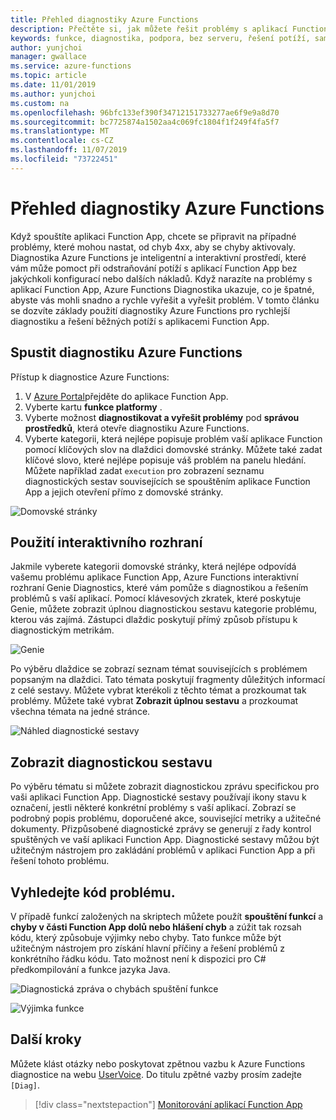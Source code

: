 ```yaml
---
title: Přehled diagnostiky Azure Functions
description: Přečtěte si, jak můžete řešit problémy s aplikací Function App pomocí Azure Functions Diagnostics.
keywords: funkce, diagnostika, podpora, bez serveru, řešení potíží, samoobslužná pomoc
author: yunjchoi
manager: gwallace
ms.service: azure-functions
ms.topic: article
ms.date: 11/01/2019
ms.author: yunjchoi
ms.custom: na
ms.openlocfilehash: 96bfc133ef390f34712151733277ae6f9e9a8d70
ms.sourcegitcommit: bc7725874a1502aa4c069fc1804f1f249f4fa5f7
ms.translationtype: MT
ms.contentlocale: cs-CZ
ms.lasthandoff: 11/07/2019
ms.locfileid: "73722451"
---
```

# <a name="azure-functions-diagnostics-overview"></a>Přehled diagnostiky Azure Functions

Když spouštíte aplikaci Function App, chcete se připravit na případné problémy, které mohou nastat, od chyb 4xx, aby se chyby aktivovaly. Diagnostika Azure Functions je inteligentní a interaktivní prostředí, které vám může pomoct při odstraňování potíží s aplikací Function App bez jakýchkoli konfigurací nebo dalších nákladů. Když narazíte na problémy s aplikací Function App, Azure Functions Diagnostika ukazuje, co je špatné, abyste vás mohli snadno a rychle vyřešit a vyřešit problém. V tomto článku se dozvíte základy použití diagnostiky Azure Functions pro rychlejší diagnostiku a řešení běžných potíží s aplikacemi Function App.

## <a name="start-azure-functions-diagnostics"></a>Spustit diagnostiku Azure Functions

Přístup k diagnostice Azure Functions:

1. V [Azure Portal](https://portal.azure.com)přejděte do aplikace Function App.
2. Vyberte kartu **funkce platformy** .
3. Vyberte možnost **diagnostikovat a vyřešit problémy** pod **správou prostředků**, která otevře diagnostiku Azure Functions.
4. Vyberte kategorii, která nejlépe popisuje problém vaší aplikace Function pomocí klíčových slov na dlaždici domovské stránky. Můžete také zadat klíčové slovo, které nejlépe popisuje váš problém na panelu hledání. Můžete například zadat `execution` pro zobrazení seznamu diagnostických sestav souvisejících se spouštěním aplikace Function App a jejich otevření přímo z domovské stránky.

![Domovské stránky](./media/functions-diagnostics/homepage.png)

## <a name="use-the-interactive-interface"></a>Použití interaktivního rozhraní

Jakmile vyberete kategorii domovské stránky, která nejlépe odpovídá vašemu problému aplikace Function App, Azure Functions interaktivní rozhraní Genie Diagnostics, které vám pomůže s diagnostikou a řešením problémů s vaší aplikací. Pomocí klávesových zkratek, které poskytuje Genie, můžete zobrazit úplnou diagnostickou sestavu kategorie problému, kterou vás zajímá. Zástupci dlaždic poskytují přímý způsob přístupu k diagnostickým metrikám.

![Genie](./media/functions-diagnostics/genie.png)

Po výběru dlaždice se zobrazí seznam témat souvisejících s problémem popsaným na dlaždici. Tato témata poskytují fragmenty důležitých informací z celé sestavy. Můžete vybrat kterékoli z těchto témat a prozkoumat tak problémy. Můžete také vybrat **Zobrazit úplnou sestavu** a prozkoumat všechna témata na jedné stránce.

![Náhled diagnostické sestavy](./media/functions-diagnostics/preview-of-diagnostic-report.png)

## <a name="view-a-diagnostic-report"></a>Zobrazit diagnostickou sestavu

Po výběru tématu si můžete zobrazit diagnostickou zprávu specifickou pro vaši aplikaci Function App. Diagnostické sestavy používají ikony stavu k označení, jestli některé konkrétní problémy s vaší aplikací. Zobrazí se podrobný popis problému, doporučené akce, související metriky a užitečné dokumenty. Přizpůsobené diagnostické zprávy se generují z řady kontrol spuštěných ve vaší aplikaci Function App. Diagnostické sestavy můžou být užitečným nástrojem pro zakládání problémů v aplikaci Function App a při řešení tohoto problému.

## <a name="find-the-problem-code"></a>Vyhledejte kód problému. 

V případě funkcí založených na skriptech můžete použít **spouštění funkcí** a **chyby v části Function App dolů nebo hlášení chyb** a zúžit tak rozsah kódu, který způsobuje výjimky nebo chyby. Tato funkce může být užitečným nástrojem pro získání hlavní příčiny a řešení problémů z konkrétního řádku kódu. Tato možnost není k dispozici pro C# předkompilování a funkce jazyka Java.

![Diagnostická zpráva o chybách spuštění funkce](./media/functions-diagnostics/diagnostic-report-on-function-execution-errors.png)

![Výjimka funkce](./media/functions-diagnostics/function-exception.png)

## <a name="next-steps"></a>Další kroky

Můžete klást otázky nebo poskytovat zpětnou vazbu k Azure Functions diagnostice na webu [UserVoice](https://feedback.azure.com/forums/355860-azure-functions). Do titulu zpětné vazby prosím zadejte `[Diag]`.

> [!div class="nextstepaction"]
> [Monitorování aplikací Function App](functions-monitoring.md)
